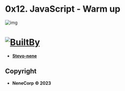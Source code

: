 # 0x12. JavaScript - Warm up

![img](https://s3.amazonaws.com/intranet-projects-files/holbertonschool-higher-level_programming+/303/Javascript-535.png.jpeg)



# [![BuiltBy](https://img.shields.io/badge/Built-By-GE7A10?style=flat-square&logo=BuzzFeed&logoColor=white)](https://github.com/stephen-nene)
- **[Stevo-nene](https://github.com/stephen-nene)**

## Copyright

- **NeneCorp** **&copy; 2023**